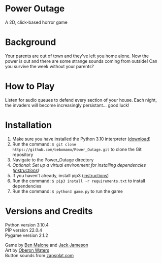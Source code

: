 # Power Outage  

A 2D, click-based horror game

# Background  

Your parents are out of town and they've left you home alone. Now the power is out and there are some strange sounds coming from outside! Can you survive the week without your parents?

# How to Play  

Listen for audio queues to defend every section of your house. Each night, the invaders will become increasingly persistant... good luck!  

# Installation  

1. Make sure you have installed the Python 3.10 interpreter ([download](https://www.python.org/downloads/))  
2. Run the command: `$ git clone https://github.com/bebomamo/Power_Outage.git` to clone the Git repository   
3. Navigate to the Power_Outage directory  
4. *Optional: Set up a virtual environment for installing dependencies ([instructions](https://docs.python.org/3/library/venv.html))*  
5. If you haven't already, install pip3 ([instructions](https://pip.pypa.io/en/stable/installation/))  
6. Run the command: `$ pip3 install -r requirements.txt` to install dependencies  
7. Run the command: `$ python3 game.py` to run the game

# Versions and Credits  
Python version 3.10.4  
PIP version 22.0.4  
Pygame version 2.1.2  

Game by [Ben Malone](https://github.com/bebomamo) and [Jack Jameson](https://github.com/jack-jameson)  
Art by [Oberon Waters](https://linktr.ee/woahberon)  
Button sounds from [zapsplat.com](https://www.zapsplat.com/)  
